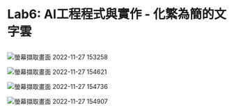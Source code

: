 # Lab6: AI工程程式與實作 - 化繁為簡的文字雲

##

##
![螢幕擷取畫面 2022-11-27 153258](https://user-images.githubusercontent.com/89327102/204124782-b89beb52-6ecb-4cab-95a9-edcf0d3788d1.jpg)

![螢幕擷取畫面 2022-11-27 154621](https://user-images.githubusercontent.com/89327102/204124786-0179f783-38d8-4824-b8ae-0f4d51234cbe.jpg)


![螢幕擷取畫面 2022-11-27 154736](https://user-images.githubusercontent.com/89327102/204124792-cc115748-0a36-4dd5-8e07-36004ec0c7e6.jpg)

![螢幕擷取畫面 2022-11-27 154907](https://user-images.githubusercontent.com/89327102/204124793-d56dcc96-e577-430e-9229-24d0845c6a1a.jpg)

##
